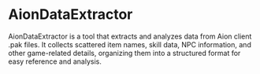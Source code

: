 # AionDataExtractor
AionDataExtractor is a tool that extracts and analyzes data from Aion client .pak files. It collects scattered item names, skill data, NPC information, and other game-related details, organizing them into a structured format for easy reference and analysis.
